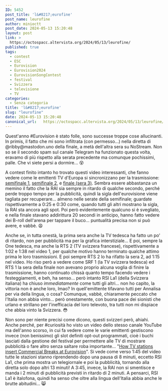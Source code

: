 ```yaml
---
ID: 5452
post_title: 'l&#8217;eurofine'
post_name: leurofine
author: minioctt
post_date: 2024-05-13 15:20:48
layout: post
link: >
  https://octospacc.altervista.org/2024/05/13/leurofine/
published: true
tags:
  - contest
  - ESC
  - Eurovision
  - Eurovision2024
  - EurovisionSongContest
  - festival
  - Svizzera
  - televisione
  - TV
categories:
  - Senza categoria
title: 'l&#8217;eurofine'
slug: "leurofine"
date: 2024-05-13 15:20:48
canonical_url:   https://octospacc.altervista.org/2024/05/13/leurofine/
---
```

<!-- wp:paragraph -->
<p markdown="1">Quest'anno #Eurovision è stato folle, sono successe troppe cose allucinanti. In primis, il fatto che mi sono infiltrata (con permesso...) nella diretta di @ribby@mastodon.uno della finale, a metà dell'altra sera su NoStream. Non so se il secondo spam sul canale Telegram ha funzionato questa volta, eravamo di più rispetto alla serata precedente ma comunque pochissimi, palle. Che vi siete persi a dormire... 😵</p>
<!-- /wp:paragraph -->

<!-- wp:paragraph -->
<p markdown="1">A contest finito intanto ho trovato questi video interessanti, che fanno vedere come le emittenti TV d'Europa si sincronizzano per la trasmissione: <a href="https://www.youtube.com/watch?v=DDNsmhylu2k">semifinale 1</a>, <a href="https://www.youtube.com/watch?v=wOEnSeY2IQ8">semifinale 2</a>, e <a href="https://www.youtube.com/watch?v=PYlIbalC7P0">finale (sera 3)</a>. Sembra essere abbastanza un memino il fatto che la RAI sia sempre in ritardo di qualche secondo, perché perde troppo tempo per la pubblicità, quindi la sigla dell'eurovisione viene tagliata per recuperare... almeno nelle serate della semifinale; guardate rispettivamente a 0:25 e 0:30 come, quando tutti gli altri mostrano la sigla, la RAI sta ancora agli spot. Poi però evidentemente qualcuno si è svegliato, e nella finale stavano addirittura 20 secondi in anticipo, hanno fatto vedere dei B-roll dell'arena per tappare il buco... puntualità precisa non si può avere, e vabbè. 😩</p>
<!-- /wp:paragraph -->

<!-- wp:paragraph -->
<p markdown="1">Anche se, in tutta onestà, la prima sera anche la TV tedesca ha fatto un po' di ritardo, non per pubblicità ma per la grafica interstiziale... E poi, sempre la One tedesca, ma anche la RTS 2 (TV svizzera francese), rispettivamente a 1:02 e 1:38 nel video 1, per qualche motivo hanno terminato qualche attimo prima le loro trasmissioni. E poi sempre RTS 2 lo ha rifatto la sera 2, ad 1:15 nel video. Ho riso però a vedere come SRF 1 (la TV svizzera tedesca) ed RTS 1 la sera della finale non avevano proprio alcuna voglia di finire la trasmissione, hanno continuato chissà quanto tempo facendo vedere i festeggiamenti, e beh, ha senso... però intanto RSI La1 (della Svizzera italiana) ha chiuso <em>immediatamente</em> come tutti gli altri... non ho capito, la vittoria non è anche loro, lmao? In quell'emittente tifavano tutti per Annalisa per via della lingua, o cosa? Comunque, vabbè, chiaramente peccato che l'Italia non abbia vinto... però onestamente, con buona pace dei sionisti che urlano e strillano per l'inefficacia del loro televoto, tra tutti non mi dispiace che abbia vinto la Svizzera. 😳</p>
<!-- /wp:paragraph -->

<!-- wp:paragraph -->
<p markdown="1">Non sono per niente precisi come dicono, questi svizzeri però, ahiahi. Anche perché, per #curiosità ho visto un video dello stesso canale YouTube ma dell'anno scorso, in cui fa vedere come le varie emittenti gestiscono invece (non benissimo) gli slot definiti opt-out programmati, cioè i buchi lasciati dalla gestione del festival per permettere alle TV di mostrare pubblicità o fare altro senza saltare roba importante... "<a href="https://www.youtube.com/watch?v=kDzWhNE4RvQ">How TV stations insert Commercial Breaks at Eurovision</a>". Si vede come verso 1:45 del video tutte le stazioni stanno riprendendo dopo una pausa di 8 minuti, eccetto RSI La1, che prima mostra un telegiornale e poi la pubblicità, tornando alla diretta solo dopo altri 13 minuti! A 3:45, invece, la RAI non si smentisce e manda i 2 minuti di pubblicità previsti in ritardo di 2 minuti. A pensarci, RSI La1 è italofona, quindi ha senso che oltre alla lingua dell'Italia abbia anche le brutte abitudini... 😸</p>
<!-- /wp:paragraph -->